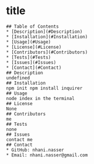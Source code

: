 # title    
    ## Table of Contents
    * [Description](#Description)
    * [Installation](#Installation)
    * [Usage](#Usage)
    * [License](#License)
    * [Contributors](#Contributors)
    * [Tests](#Tests)
    * [Issues](#Issues)
    * [Contact](#Contact)
    ## Description
    undefined
    ## Installation
    npm init npm install inquirer
    ## Usage
    node index in the terminal
    ## License
    None
    ## Contributors
    me
    ## Tests
    none
    ## Issues
    contact me
    ## Contact
    * GitHub: nhani.nasser
    * Email: nhani.nasser@gmail.com
